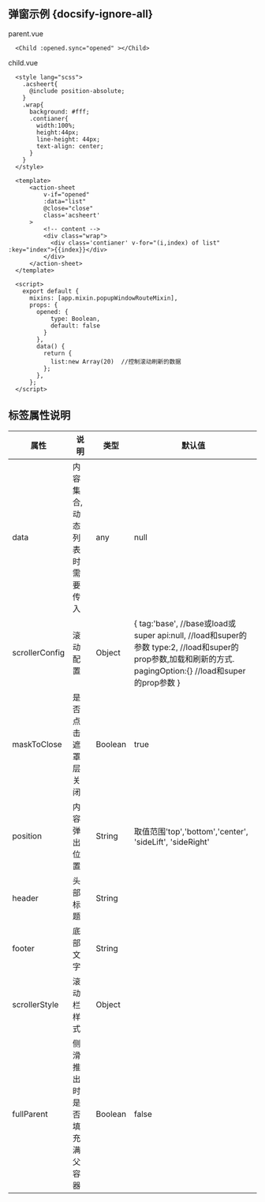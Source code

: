 ## 弹窗示例 {docsify-ignore-all}


parent.vue
```
  <Child :opened.sync="opened" ></Child>
```
child.vue
``` 
  <style lang="scss">
    .acsheert{
      @include position-absolute;
    }
    .wrap{
      background: #fff;
      .contianer{
        width:100%;
        height:44px;
        line-height: 44px;
        text-align: center;
      }
    }
  </style>
  
  <template>
      <action-sheet
          v-if="opened"
          :data="list"
          @close="close"
          class='acsheert'
      >
          <!-- content -->
          <div class="wrap">
            <div class='contianer' v-for="(i,index) of list" :key="index">{{index}}</div>
          </div>
      </action-sheet>
  </template>

  <script>
    export default {
      mixins: [app.mixin.popupWindowRouteMixin],
      props: {
        opened: {
            type: Boolean,
            default: false
          }
        },
        data() {
          return {
            list:new Array(20)  //控制滚动刷新的数据
          };
        },
      };
  </script>

```


 
## 标签属性说明

| 属性 | 说明 | 类型 | 默认值 |
| --- | --- | --- | --- |
| data | 内容集合,动态列表时需要传入 | any | null  |
| scrollerConfig | 滚动配置 | Object | {                        tag:'base',     //base或load或super                        api:null,          //load和super的参数                        type:2,             //load和super的prop参数,加载和刷新的方式.                       pagingOption:{}     //load和super的prop参数                    }   |
| maskToClose | 是否点击遮罩层关闭 | Boolean | true |
| position | 内容弹出位置 | String |  取值范围'top','bottom','center', 'sideLift', 'sideRight'  |
| header | 头部标题| String |  |   
| footer | 底部文字 | String |   |
| scrollerStyle | 滚动栏样式 | Object |   |
| fullParent | 侧滑推出时是否填充满父容器 | Boolean | false  |
 
